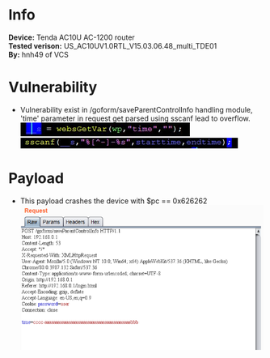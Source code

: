# Info
**Device:** Tenda AC10U AC-1200 router\
**Tested verison:** US_AC10UV1.0RTL_V15.03.06.48_multi_TDE01\
**By:** hnh49 of VCS
# Vulnerability
* Vulnerability exist in /goform/saveParentControlInfo handling module, 'time' parameter in request get parsed using sscanf lead to overflow.
![cause1](./bof2_saveParentControlInfo_cause_1.jpg)
![cause2](./bof2_saveParentControlInfo_cause_2.jpg)
# Payload
* This payload crashes the device with $pc == 0x626262
![payload](./bof2_saveParentControlInfo_payload.png)
